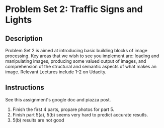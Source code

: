 # Problem Set 2: Traffic Signs and Lights

## Description

Problem Set 2 is aimed at introducing basic building blocks of image processing.  Key areas that we wish to see you implement are: loading and manipulating images, producing some valued output of images, and comprehension of the structural and semantic aspects of what makes an image.  Relevant Lectures include 1-2 on Udacity.

## Instructions

See this assignment's google doc and piazza post.


1. Finish the first 4 parts, propare photos for part 5.
2. Finish part 5(a), 5(b) seems very hard to predict accurate resutls.
3. 5(b) results are not good
